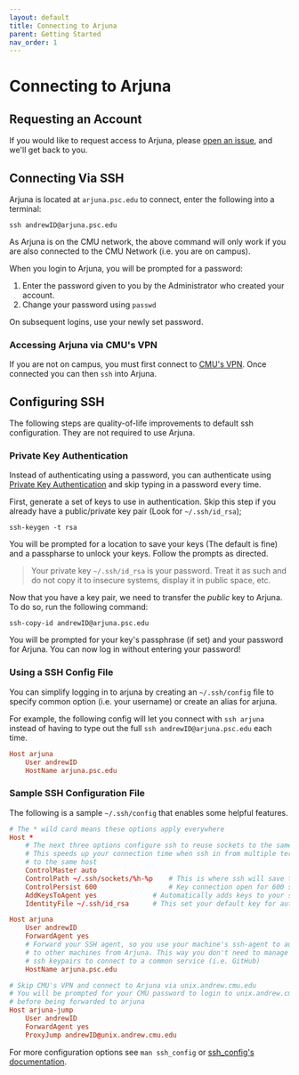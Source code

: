 ```yaml
---
layout: default
title: Connecting to Arjuna
parent: Getting Started
nav_order: 1
---
```


# Connecting to Arjuna


## Requesting an Account

If you would like to request access to Arjuna, please [open an issue], and we'll
get back to you.

[open an issue]: https://github.com/ArjunaCluster/ArjunaUsers/issues/new/choose

## Connecting Via SSH

Arjuna is located at `arjuna.psc.edu` to connect, enter the following into a
terminal:

```shell
ssh andrewID@arjuna.psc.edu
```

As Arjuna is on the CMU network, the above command will only work if you are also
connected to the CMU Network (i.e. you are on campus).

When you login to Arjuna, you will be prompted for a password:

1. Enter the password given to you by the Administrator who created your account.
2. Change your password using `passwd`

On subsequent logins, use your newly set password.

### Accessing Arjuna via CMU's VPN

If you are not on campus, you must first connect to [CMU's VPN]. Once connected
you can then `ssh` into Arjuna.

[CMU's VPN]: https://www.cmu.edu/computing/services/endpoint/network-access/vpn/how-to/

## Configuring SSH

The following steps are quality-of-life improvements to default ssh configuration.
They are not required to use Arjuna.

### Private Key Authentication

Instead of authenticating using a password, you can authenticate using
[Private Key Authentication] and skip typing in a password every time.

[Private Key Authentication]: https://help.ubuntu.com/community/SSH/OpenSSH/Keys

First, generate a set of keys to use in authentication. Skip this step if you
already have a public/private key pair (Look for `~/.ssh/id_rsa`);

```shell
ssh-keygen -t rsa
```

You will be prompted for a location to save your keys (The default is fine) and a
passpharse to unlock your keys. Follow the prompts as directed.

> Your private key `~/.ssh/id_rsa` is your password. Treat it as such and do
> not copy it to insecure systems, display it in public space, etc.

Now that you have a key pair, we need to transfer the *public* key to Arjuna.
To do so, run the following command:

```shell
ssh-copy-id andrewID@arjuna.psc.edu
```

You will be prompted for your key's passphrase (if set) and your password for Arjuna.
You can now log in without entering your password!

### Using a SSH Config File

You can simplify logging in to arjuna by creating an `~/.ssh/config` file to
specify common option (i.e. your username) or create an alias for arjuna.

For example, the following config will let you connect with `ssh arjuna`
instead of having to type out the full `ssh andrewID@arjuna.psc.edu` each time.

``` conf
Host arjuna
    User andrewID
    HostName arjuna.psc.edu
```

### Sample SSH Configuration File

The following is a sample `~/.ssh/config` that enables some helpful features.

``` conf
# The * wild card means these options apply everywhere
Host *
    # The next three options configure ssh to reuse sockets to the same host.
    # This speeds up your connection time when ssh in from multiple terminals
    # to the same host
    ControlMaster auto
    ControlPath ~/.ssh/sockets/%h-%p    # This is where ssh will save the sockets too
    ControlPersist 600                  # Key connection open for 600 seconds
    AddKeysToAgent yes              # Automatically adds keys to your ssh-agent
    IdentityFile ~/.ssh/id_rsa      # This set your default key for authentication

Host arjuna
    User andrewID
    ForwardAgent yes
    # Forward your SSH agent, so you use your machine's ssh-agent to authenticate
    # to other machines from Arjuna. This way you don't need to manage multiple
    # ssh keypairs to connect to a common service (i.e. GitHub)
    HostName arjuna.psc.edu

# Skip CMU's VPN and connect to Arjuna via unix.andrew.cmu.edu
# You will be prompted for your CMU password to login to unix.andrew.cmu.edu
# before being forwarded to arjuna
Host arjuna-jump
    User andrewID
    ForwardAgent yes
    ProxyJump andrewID@unix.andrew.cmu.edu
```

For more configuration options see `man ssh_config` or
[ssh_config's documentation](https://man.openbsd.org/ssh_config).
